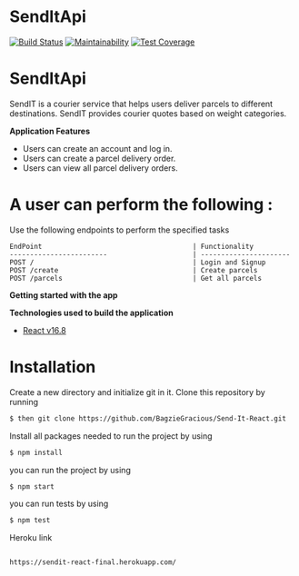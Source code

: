 # SendItApi
[![Build Status](https://travis-ci.org/BagzieGracious/Send-It-React.svg?branch=develop)](https://travis-ci.org/BagzieGracious/Send-It-React)  [![Maintainability](https://api.codeclimate.com/v1/badges/367d1ac0fe52f54591f0/maintainability)](https://codeclimate.com/github/BagzieGracious/Send-It-React/maintainability)  [![Test Coverage](https://api.codeclimate.com/v1/badges/367d1ac0fe52f54591f0/test_coverage)](https://codeclimate.com/github/BagzieGracious/Send-It-React/test_coverage)

# SendItApi
SendIT is a courier service that helps users deliver parcels to different destinations. SendIT provides courier quotes based on weight categories.

**Application Features**
* Users can create an account and log in.
* Users can create a parcel delivery order.
* Users can view all parcel delivery orders.


# A user can perform the following :
 Use the following endpoints to perform the specified tasks 
    
    EndPoint                                     | Functionality
    ------------------------                     | ----------------------
    POST /                                       | Login and Signup
    POST /create                                 | Create parcels
    POST /parcels                                | Get all parcels
    
**Getting started with the app**

**Technologies used to build the application**

* [React v16.8](https://reactjs.org/docs/getting-started.html)

# Installation

Create a new directory and initialize git in it. Clone this repository by running
```sh
$ then git clone https://github.com/BagzieGracious/Send-It-React.git
```
Install all packages needed to run the project by using
```sh
$ npm install
```
you can run the project by using
```sh
$ npm start
```
you can run tests by using
```sh
$ npm test
```
Heroku link
```sh

https://sendit-react-final.herokuapp.com/
```
